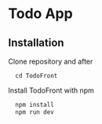 
# Todo App


## Installation
Clone repository and after
```
  cd TodoFront
```

Install TodoFront with npm

```bash
  npm install 
  npm run dev
```
    
